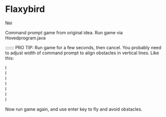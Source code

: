 # Flaxybird
Nei

Command prompt game from original idea.
Run game via Hovedprogram.java

:::::::
PRO TIP: Run game for a few seconds, then cancel. 
You probably need to adjust width of command prompt to align obstacles in vertical lines.
Like this:

I <br>
I <br>
I <br>
I <br>
I <br>
I <br>
I <br>

Now run game again, and use enter key to fly and avoid obstacles.
